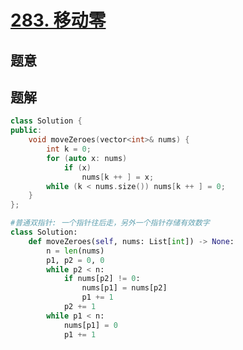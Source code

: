#  [283. 移动零](https://leetcode.cn/problems/move-zeroes/)

## 题意



## 题解



```c++
class Solution {
public:
    void moveZeroes(vector<int>& nums) {
        int k = 0;
        for (auto x: nums)
            if (x)
                nums[k ++ ] = x;
        while (k < nums.size()) nums[k ++ ] = 0;
    }
};
```



```python
#普通双指针: 一个指针往后走，另外一个指针存储有效数字
class Solution:
    def moveZeroes(self, nums: List[int]) -> None:
        n = len(nums)
        p1, p2 = 0, 0
        while p2 < n:
            if nums[p2] != 0:
                nums[p1] = nums[p2]
                p1 += 1
            p2 += 1
        while p1 < n:
            nums[p1] = 0
            p1 += 1
```

